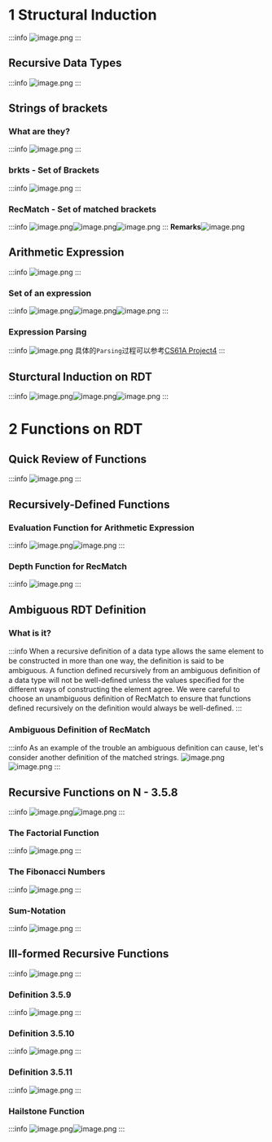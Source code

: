 # 1 Structural Induction
:::info
![image.png](./Structural_Induction.assets/20230914_1502227153.png)
:::


## Recursive Data Types
:::info
![image.png](./Structural_Induction.assets/20230914_1502248246.png)
:::


## Strings of brackets
### What are they?
:::info
![image.png](./Structural_Induction.assets/20230914_1502272480.png)
:::

### brkts - Set of Brackets
:::info
![image.png](./Structural_Induction.assets/20230914_1502297979.png)
:::


### RecMatch - Set of matched brackets
:::info
![image.png](./Structural_Induction.assets/20230914_1502311023.png)![image.png](./Structural_Induction.assets/20230914_1502321533.png)![image.png](./Structural_Induction.assets/20230914_1502341407.png)
:::
**Remarks**![image.png](./Structural_Induction.assets/20230914_1502366921.png)


## Arithmetic Expression
:::info
![image.png](./Structural_Induction.assets/20230914_1502389700.png)
:::



### Set of an expression
:::info
![image.png](./Structural_Induction.assets/20230914_1502398637.png)![image.png](./Structural_Induction.assets/20230914_1502411610.png)![image.png](./Structural_Induction.assets/20230914_1502434421.png)
:::



### Expression Parsing
:::info
![image.png](./Structural_Induction.assets/20230914_1502466262.png)
具体的`Parsing`过程可以参考[CS61A Project4](https://www.yuque.com/alexman/ac5oth/uwldsn8kedec0mt5)
:::


## Sturctural Induction on RDT
:::info
![image.png](./Structural_Induction.assets/20230914_1502482654.png)![image.png](./Structural_Induction.assets/20230914_1502492299.png)![image.png](./Structural_Induction.assets/20230914_1502515670.png)
:::




# 2 Functions on RDT
## Quick Review of Functions
:::info
![image.png](./Structural_Induction.assets/20230914_1502536593.png)
:::


## Recursively-Defined Functions
### Evaluation Function for Arithmetic Expression
:::info
![image.png](./Structural_Induction.assets/20230914_1502569031.png)![image.png](./Structural_Induction.assets/20230914_1502587681.png)
:::



### Depth Function for RecMatch
:::info
![image.png](./Structural_Induction.assets/20230914_1503001952.png)
:::



## Ambiguous RDT Definition
### What is it?
:::info
When a recursive deﬁnition of a data type allows the same element to be constructed in more than one way, the deﬁnition is said to be ambiguous. 
A function deﬁned recursively from an ambiguous deﬁnition of a data type will not be well-deﬁned unless the values speciﬁed for the different ways of constructing the element agree.
We were careful to choose an unambiguous deﬁnition of RecMatch to ensure that functions deﬁned recursively on the deﬁnition would always be well-deﬁned. 
:::


### Ambiguous Definition of RecMatch
:::info
As an example of the trouble an ambiguous deﬁnition can cause, let's consider another deﬁnition of the matched strings.
![image.png](./Structural_Induction.assets/20230914_1503022118.png)![image.png](./Structural_Induction.assets/20230914_1503047256.png)
:::


## Recursive Functions on N - 3.5.8
:::info
![image.png](./Structural_Induction.assets/20230914_1503064680.png)![image.png](./Structural_Induction.assets/20230914_1503081791.png)
:::


### The Factorial Function
:::info
![image.png](./Structural_Induction.assets/20230914_1503114854.png)
:::


### The Fibonacci Numbers
:::info
![image.png](./Structural_Induction.assets/20230914_1503134190.png)
:::


### Sum-Notation
:::info
![image.png](./Structural_Induction.assets/20230914_1503152195.png)
:::


## Ill-formed Recursive Functions
:::info
![image.png](./Structural_Induction.assets/20230914_1503179401.png)
:::


### Definition 3.5.9
:::info
![image.png](./Structural_Induction.assets/20230914_1503191905.png)
:::


### Definition 3.5.10
:::info
![image.png](./Structural_Induction.assets/20230914_1503219835.png)
:::


### Definition 3.5.11
:::info
![image.png](./Structural_Induction.assets/20230914_1503231944.png)
:::


### Hailstone Function
:::info
![image.png](./Structural_Induction.assets/20230914_1503251501.png)![image.png](./Structural_Induction.assets/20230914_1503275577.png)
:::


